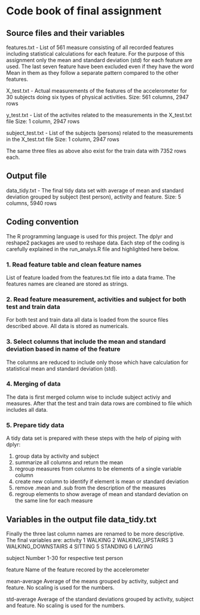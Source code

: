 # Code book of final assignment

## Source files and their variables
features.txt - List of 561 measure consisting of all recorded features including statistical calculations for each feature. For the purpose of this assignment only the mean and standard deviation (std) for each feature are used. The last seven feature have been excluded even if they have the word Mean in them as they follow a separate pattern compared to the other features.

X_test.txt - Actual measurements of the features of the accelerometer for 30 subjects doing six types of physical activities. 
Size: 561 columns, 2947 rows 

y_test.txt - List of the activites related to the measurements in the X_test.txt file
Size: 1 column, 2947 rows

subject_test.txt - List of the subjects (persons) related to the measurements in the X_test.txt file
Size: 1 column, 2947 rows

The same three files as above also exist for the train data with 7352 rows each.

## Output file
data_tidy.txt - The final tidy data set with average of mean and standard deviation grouped by subject (test person), activity and feature.
Size: 5 columns, 5940 rows

## Coding convention
The R programming language is used for this project. The dplyr and reshape2 packages are used to reshape data.
Each step of the coding is carefully explained in the run_analys.R file and highlighted here below.

### 1. Read feature table and clean feature names
List of feature loaded from the features.txt file into a data frame. The features names are cleaned are stored as strings.

### 2. Read feature measurement, activities and subject for both test and train data
For both test and train data all data is loaded from the source files described above. All data is stored as numericals.

### 3. Select columns that include the mean and standard deviation based in name of the feature
The columns are reduced to include only those which have calculation for statistical mean and standard deviation (std).

### 4. Merging of data
The data is first merged column wise to include subject activiy and measures. After that the test and train data rows are combined to file which includes all data.

### 5. Prepare tidy data
A tidy data set is prepared with these steps with the help of piping with dplyr:
1. group data by activity and subject
2. summarize all columns and return the mean
3. regroup measures from columns to be elements of a single variable column
4. create new column to identify if element is mean or standard deviation
5. remove .mean and .sub from the description of the measures
6. regroup elements to show average of mean and standard deviation on the same line for each measure

## Variables in the output file data_tidy.txt
Finally the three last column names are renamed to be more descriptive. The final variables are:
activity
1 WALKING
2 WALKING_UPSTAIRS
3 WALKING_DOWNSTAIRS
4 SITTING
5 STANDING
6 LAYING

subject
Number 1-30 for respective test person

feature 
Name of the feature recored by the accelerometer

mean-average
Average of the means grouped by activity, subject and feature. No scaling is used for the numbers.

std-average
Average of the standard deviations grouped by activity, subject and feature. No scaling is used for the numbers.

